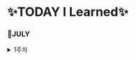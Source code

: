 # ✨TODAY I Learned✨

### 📕JULY

<details>

​	<summary>1주차</summary>  

- [MARKDOWN](https://github.com/YoonDii/TIL/blob/master/%EB%A7%88%ED%81%AC%EB%8B%A4%EC%9A%B4%EC%A0%95%EB%A6%AC/%EB%A7%88%ED%81%AC%EB%8B%A4%EC%9A%B4%20%EB%AC%B8%EB%B2%95%20%EC%A0%95%EB%A6%AC.md)

- [0705](https://github.com/YoonDii/TIL/blob/master/KDT_0705/KDT_0705.md)

- [0706](https://github.com/YoonDii/TIL/blob/master/KDT_0706/KDT_0706.md)

- [0707](https://github.com/YoonDii/TIL/blob/master/KDT_0707/KDT_0707.md)

- [0708](https://github.com/YoonDii/TIL/blob/master/KDT_0708/0708.md)


### 📕AUGUST

### 📕SEPTEMBER

### 📕OCTOBER

### 📕NOVEMBER

### 📕DECEMBER
